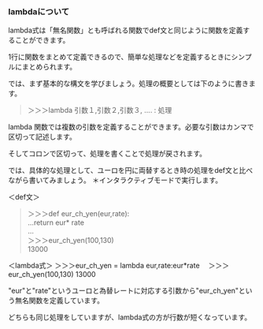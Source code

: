 ### lambdaについて

lambda式は「無名関数」とも呼ばれる関数でdef文と同じように関数を定義することができます。

1行に関数をまとめて定義できるので、簡単な処理などを定義するときにシンプルにまとめられます。

では、まず基本的な構文を学びましょう。処理の概要としては下のように書きます。

>＞＞＞lambda 引数１,引数２,引数３, .... : 処理

lambda 関数では複数の引数を定義することができます。必要な引数はカンマで区切って記述します。

そしてコロンで区切って、処理を書くことで処理が戻されます。


では、具体的な処理として、ユーロを円に両替するとき時の処理をdef文と比べながら書いてみましょう。
＊インタラクティブモードで実行します。

＜def文＞
>＞＞＞def eur_ch_yen(eur,rate):</br>
...return eur* rate</br>
...</br>
＞＞＞eur_ch_yen(100,130)</br>
13000</br>

＜lambda式＞
＞＞＞eur_ch_yen = lambda eur,rate:eur*rate　
＞＞＞eur_ch_yen(100,130)
13000

"eur"と"rate"というユーロと為替レートに対応する引数から"eur_ch_yen"という無名関数を定義しています。

どちらも同じ処理をしていますが、lambda式の方が行数が短くなっています。
